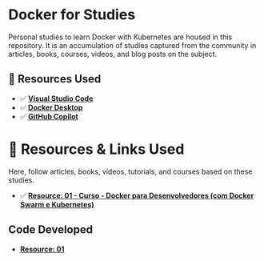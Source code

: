 # Docker for Studies

Personal studies to learn Docker with Kubernetes are housed in this repository. It is an accumulation of studies captured from the community in articles, books, courses, videos, and blog posts on the subject.

## 🚀 Resources Used

- ✅ **[Visual Studio Code](https://code.visualstudio.com/?WT.mc_id=javascript-14034-gllemos)**
- ✅ **[Docker Desktop](https://www.docker.com/products/docker-desktop)**
- ✅ **[GitHub Copilot](https://github.com/features/copilot)**

# 📕 Resources & Links Used

Here, follow articles, books, videos, tutorials, and courses based on these studies.

- ✅ **[Resource: 01 - Curso - Docker para Desenvolvedores (com Docker Swarm e Kubernetes)](https://www.udemy.com/course/docker-para-desenvolvedores-com-docker-swarm-e-kubernetes)**

## Code Developed

- **[Resource: 01](./resource-01/README.md)**

